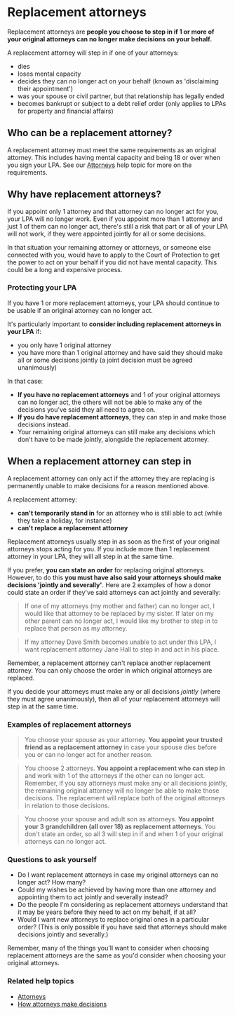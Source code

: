 # Replacement attorneys
Replacement attorneys are **people you choose to step in if 1 or more of your original attorneys can no longer make decisions on your behalf.**

A replacement attorney will step in if one of your attorneys:

* dies
* loses mental capacity
* decides they can no longer act on your behalf (known as 'disclaiming their appointment')
* was your spouse or civil partner, but that relationship has legally ended
* becomes bankrupt or subject to a debt relief order (only applies to LPAs for property and financial affairs)

## Who can be a replacement attorney?

A replacement attorney must meet the same requirements as an original attorney. This includes having mental capacity and being 18 or over when you sign your LPA. See our [Attorneys](/help/#topic-attorneys) help topic for more on the requirements.

## Why have replacement attorneys?
If you appoint only 1 attorney and that attorney can no longer act for you, your LPA will no longer work. Even if you appoint more than 1 attorney and just 1 of them can no longer act, there's still a risk that part or all of your LPA will not work, if they were appointed jointly for all or some decisions.

In that situation your remaining attorney or attorneys, or someone else connected with you, would have to apply to the Court of Protection to get the power to act on your behalf if you did not have mental capacity. This could be a long and expensive process.

### Protecting your LPA
If you have 1 or more replacement attorneys, your LPA should continue to be usable if an original attorney can no longer act.

It's particularly important to **consider including replacement attorneys in your LPA** if:

* you only have 1 original attorney
* you have more than 1 original attorney and have said they should make all or some decisions jointly (a joint decision must be agreed unanimously)

In that case:

* **If you have no replacement attorneys** and 1 of your original attorneys can no longer act, the others will not be able to make any of the decisions you've said they all need to agree on.
* **If you do have replacement attorneys**, they can step in and make those decisions instead.
* Your remaining original attorneys can still make any decisions which don't have to be made jointly, alongside the replacement attorney.

## When a replacement attorney can step in
A replacement attorney can only act if the attorney they are replacing is permanently unable to make decisions for a reason mentioned above.

A replacement attorney:

* **can't temporarily stand in** for an attorney who is still able to act (while they take a holiday, for instance)
* **can't replace a replacement attorney**

Replacement attorneys usually step in as soon as the first of your original attorneys stops acting for you. If you include more than 1 replacement attorney in your LPA, they will all step in at the same time.

If you prefer, **you can state an order** for replacing original attorneys. However, to do this **you must have also said your attorneys should make decisions 'jointly and severally'**. Here are 2 examples of how a donor could state an order if they've said attorneys can act jointly and severally:

> If one of my attorneys (my mother and father) can no longer act, I would like that attorney to be replaced by my sister. If later on my other parent can no longer act, I would like my brother to step in to replace that person as my attorney.

> If my attorney Dave Smith becomes unable to act under this LPA, I want replacement attorney Jane Hall to step in and act in his place.

Remember, a replacement attorney can't replace another replacement attorney. You can only choose the order in which original attorneys are replaced.

If you decide your attorneys must make any or all decisions *jointly* (where they must agree unanimously), then all of your replacement attorneys will step in at the same time.

### Examples of replacement attorneys

> You choose your spouse as your attorney. **You appoint your trusted friend as a replacement attorney** in case your spouse dies before you or can no longer act for another reason.

> You choose 2 attorneys. **You appoint a replacement who can step in** and work with 1 of the attorneys if the other can no longer act.
Remember, if you say attorneys must make any or all decisions jointly, the remaining original attorney will no longer be able to make those decisions. The replacement will replace both of the original attorneys in relation to those decisions.

> You choose your spouse and adult son as attorneys. **You appoint your 3 grandchildren (all over 18) as replacement attorneys**. You don't state an order, so all 3 will step in if and when 1 of your original attorneys can no longer act.


### Questions to ask yourself

* Do I want replacement attorneys in case my original attorneys can no longer act? How many?
* Could my wishes be achieved by having more than one attorney and appointing them to act jointly and severally instead?
* Do the people I'm considering as replacement attorneys understand that it may be years before they need to act on my behalf, if at all?
* Would I want new attorneys to replace original ones in a particular order? (This is only possible if you have said that attorneys should make decisions jointly and severally.)


Remember, many of the things you'll want to consider when choosing replacement attorneys are the same as you'd consider when choosing your original attorneys.

### Related help topics
* [Attorneys](/help/#topic-attorneys)
* [How attorneys make decisions](/help/#topic-how-attorneys-make-decisions)

